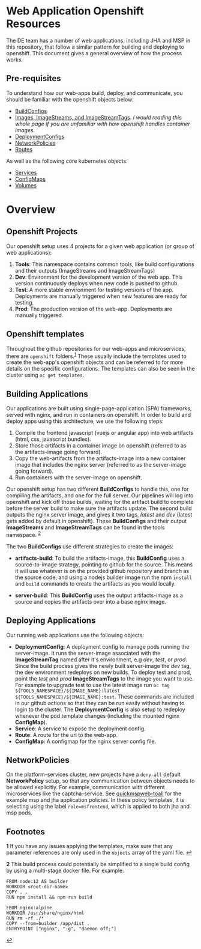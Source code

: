 # Web Application Openshift Resources

The DE team has a number of web applications, including JHA and MSP in this repository, that follow a similar pattern for building and deploying to openshift. This document gives a general overview of how the process works.

## Pre-requisites

To understand how our web-apps build, deploy, and communicate, you should be familiar with the openshift objects below:
- [BuildConfigs](https://docs.openshift.com/container-platform/4.10/cicd/builds/understanding-buildconfigs.html)
- [Images, ImageStreams, and ImageStreamTags](https://docs.openshift.com/container-platform/4.10/openshift_images/index.html). _I would reading this whole page if you are unfamiliar with how openshift handles container images._
- [DeploymentConfigs](https://docs.openshift.com/container-platform/4.10/applications/deployments/what-deployments-are.html)
- [NetworkPolicies](https://docs.openshift.com/container-platform/4.10/networking/network_policy/about-network-policy.html)
- [Routes](https://docs.openshift.com/container-platform/4.10/networking/routes/route-configuration.html)

As well as the following core kubernetes objects:

- [Services](https://kubernetes.io/docs/concepts/services-networking/service/)
- [ConfigMaps](https://kubernetes.io/docs/concepts/configuration/configmap/)
- [Volumes](https://kubernetes.io/docs/concepts/storage/volumes/)

# Overview

## Openshift Projects

Our openshift setup uses 4 projects for a given web application (or group of web applications):

1. **Tools**: This namespace contains common tools, like build configurations and their outputs (ImageStreams and ImageStreamTags)
1. **Dev**: Environment for the development version of the web app. This version continuously deploys when new code is pushed to github.
1. **Test**: A more stable environment for testing versions of the app. Deployments are manually triggered when new features are ready for testing.
1. **Prod**: The production version of the web-app. Deployments are manually triggered.

## Openshift templates

Throughout the github repositories for our web-apps and microservices, there are `openshift` folders.<sup id="a1">[1](#f1)</sup> These usually include the templates used to create the web-app's openshift objects and can be referred to for more details on the specific configurations. The templates can also be seen in the cluster using `oc get templates`.

## Building Applications

Our applications are built using single-page-application (SPA) frameworks, served with nginx, and run in containers on openshift. In order to build and deploy apps using this architecture, we use the following steps:

1. Compile the frontend javascript (vuejs or angular app) into web artifacts (html, css, javascript bundles).
1. Store those artifacts in a container image on openshift (referred to as the artifacts-image going forward).
1. Copy the web-artifacts from the artifacts-image into a new container image that includes the nginx server (referred to as the server-image going forward).
1. Run containers with the server-image on openshift.

Our openshift setup has two different **BuildConfigs** to handle this, one for compiling the artifacts, and one for the full server. Our pipelines will log into openshift and kick off those builds, waiting for the artifact build to complete before the server build to make sure the artifacts update. The second build outputs the nginx server image, and gives it two tags, _latest_ and _dev_ (latest gets added by default in openshift). These **BuildConfigs** and their output **ImageStreams** and **ImageStreamTags** can be found in the tools namespace. <sup id="a2">[2](#f2)</sup>

The two **BuildConfigs** use different strategies to create the images:

  - **artifacts-build**: To build the artifacts-image, this **BuildConfig** uses a source-to-image strategy, pointing to github for the source. This means it will use whatever is on the provided github repository and branch as the source code, and using a nodejs builder image run the npm `install` and `build` commands to create the artifacts as you would locally.

  - **server-build**: This **BuildConfig** uses the output artifacts-image as a source and copies the artifacts over into a base nginx image.

## Deploying Applications

Our running web applications use the following objects:

- **DeploymentConfig**: A deployment config to manage pods running the server-image. It runs the server-image associated with the **ImageStreamTag** named after it's environment, e.g _dev_, _test_, or _prod_. Since the build process gives the newly built server-image the _dev_ tag, the dev environment redeploys on new builds. To deploy test and prod, point the _test_ and _prod_ **ImageStreamTags** to the image you want to use. For example to upgrade test to use the latest image run `oc tag ${TOOLS_NAMESPACE}/${IMAGE_NAME}:latest ${TOOLS_NAMESPACE}/${IMAGE_NAME}:test`. These commands are included in our github actions so that they can be run easily without having to login to the cluster. The **DeploymentConfig** is also setup to redeploy whenever the pod template changes (including the mounted nginx **ConfigMap**).
- **Service**: A service to expose the deployment config.
- **Route**: A route for the url to the web-app.
- **ConfigMap**: A configmap for the nginx server config file.


## NetworkPolicies

On the platform-services cluster, new projects have a `deny-all` default **NetworkPolicy** setup, so that any communication between objects needs to be allowed explicitly. For example, communication with different microservices like the captcha-service. See [quickmspweb-toall](/openshift/templates/quickmspweb-toall.yaml) for the example msp and jha application policies. In these policy templates, it is selecting using the label `role=msfrontend`, which is applied to both jha and msp pods.

## Footnotes

<b id="f1">1</b> If you have any issues applying the templates, make sure that any parameter references are only used in the `objects` array of the yaml file.
 [↩](#a1)

<b id="f2">2</b> This build process could potentially be simplified to a single build config by using a multi-stage docker file. For example:
``` docker
FROM node:12 AS builder
WORKDIR <root-dir-name>
COPY . .
RUN npm install && npm run build

FROM nginx:alpine
WORKDIR /usr/share/nginx/html
RUN rm -rf ./*
COPY --from=builder /app/dist .
ENTRYPOINT ["nginx", "-g", "daemon off;"]
```
 [↩](#a2)
